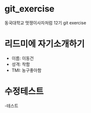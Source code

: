 # git_exercise
동국대학교 멋쟁이사자처럼 12기 git exercise

# 리드미에 자기소개하기 
- 이름: 이동건
- 성격: 착함
- TMI: 농구좋아함 

# 수정테스트
-테스트 
